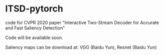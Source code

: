 # ITSD-pytorch
code for CVPR 2020 paper "Interactive Two-Stream Decoder for Accurate and Fast Saliency Detection"

Code will be available soon.

Saliency maps can be download at: VGG (Baidu Yun), Resnet (Baidu Yun)
